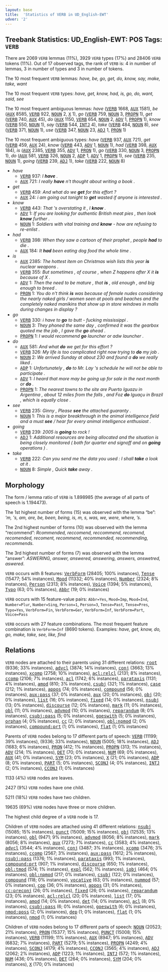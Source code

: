 ```yaml
---
layout: base
title:  'Statistics of VERB in UD_English-EWT'
udver: '2'
---
```


## Treebank Statistics: UD_English-EWT: POS Tags: `VERB`

There are 2069 `VERB` lemmas (11%), 3929 `VERB` types (17%) and 28406 `VERB` tokens (11%).
Out of 17 observed tags, the rank of `VERB` is: 4 in number of lemmas, 3 in number of types and 3 in number of tokens.

The 10 most frequent `VERB` lemmas: <em>have, be, go, get, do, know, say, make, take, want</em>

The 10 most frequent `VERB` types:  <em>have, get, know, had, is, go, do, want, said, see</em>

The 10 most frequent ambiguous lemmas: <em>have</em> (<tt><a href="en_ewt-pos-VERB.html">VERB</a></tt> 1668, <tt><a href="en_ewt-pos-AUX.html">AUX</a></tt> 1581), <em>be</em> (<tt><a href="en_ewt-pos-AUX.html">AUX</a></tt> 8585, <tt><a href="en_ewt-pos-VERB.html">VERB</a></tt> 922, <tt><a href="en_ewt-pos-NOUN.html">NOUN</a></tt> 2, <tt><a href="en_ewt-pos-X.html">X</a></tt> 1), <em>go</em> (<tt><a href="en_ewt-pos-VERB.html">VERB</a></tt> 759, <tt><a href="en_ewt-pos-NOUN.html">NOUN</a></tt> 3, <tt><a href="en_ewt-pos-PROPN.html">PROPN</a></tt> 1), <em>get</em> (<tt><a href="en_ewt-pos-VERB.html">VERB</a></tt> 740, <tt><a href="en_ewt-pos-AUX.html">AUX</a></tt> 45), <em>do</em> (<tt><a href="en_ewt-pos-AUX.html">AUX</a></tt> 1150, <tt><a href="en_ewt-pos-VERB.html">VERB</a></tt> 654, <tt><a href="en_ewt-pos-NOUN.html">NOUN</a></tt> 2, <tt><a href="en_ewt-pos-ADV.html">ADV</a></tt> 1, <tt><a href="en_ewt-pos-PROPN.html">PROPN</a></tt> 1), <em>know</em> (<tt><a href="en_ewt-pos-VERB.html">VERB</a></tt> 550, <tt><a href="en_ewt-pos-NOUN.html">NOUN</a></tt> 1), <em>say</em> (<tt><a href="en_ewt-pos-VERB.html">VERB</a></tt> 544, <tt><a href="en_ewt-pos-INTJ.html">INTJ</a></tt> 4), <em>take</em> (<tt><a href="en_ewt-pos-VERB.html">VERB</a></tt> 484, <tt><a href="en_ewt-pos-NOUN.html">NOUN</a></tt> 8), <em>see</em> (<tt><a href="en_ewt-pos-VERB.html">VERB</a></tt> 371, <tt><a href="en_ewt-pos-NOUN.html">NOUN</a></tt> 1), <em>use</em> (<tt><a href="en_ewt-pos-VERB.html">VERB</a></tt> 347, <tt><a href="en_ewt-pos-NOUN.html">NOUN</a></tt> 23, <tt><a href="en_ewt-pos-ADJ.html">ADJ</a></tt> 1, <tt><a href="en_ewt-pos-PRON.html">PRON</a></tt> 1)

The 10 most frequent ambiguous types:  <em>have</em> (<tt><a href="en_ewt-pos-VERB.html">VERB</a></tt> 937, <tt><a href="en_ewt-pos-AUX.html">AUX</a></tt> 721), <em>get</em> (<tt><a href="en_ewt-pos-VERB.html">VERB</a></tt> 459, <tt><a href="en_ewt-pos-AUX.html">AUX</a></tt> 24), <em>know</em> (<tt><a href="en_ewt-pos-VERB.html">VERB</a></tt> 443, <tt><a href="en_ewt-pos-ADV.html">ADV</a></tt> 1, <tt><a href="en_ewt-pos-NOUN.html">NOUN</a></tt> 1), <em>had</em> (<tt><a href="en_ewt-pos-VERB.html">VERB</a></tt> 398, <tt><a href="en_ewt-pos-AUX.html">AUX</a></tt> 184), <em>is</em> (<tt><a href="en_ewt-pos-AUX.html">AUX</a></tt> 2385, <tt><a href="en_ewt-pos-VERB.html">VERB</a></tt> 355, <tt><a href="en_ewt-pos-ADV.html">ADV</a></tt> 1, <tt><a href="en_ewt-pos-PRON.html">PRON</a></tt> 1), <em>go</em> (<tt><a href="en_ewt-pos-VERB.html">VERB</a></tt> 330, <tt><a href="en_ewt-pos-NOUN.html">NOUN</a></tt> 3, <tt><a href="en_ewt-pos-PROPN.html">PROPN</a></tt> 1), <em>do</em> (<tt><a href="en_ewt-pos-AUX.html">AUX</a></tt> 581, <tt><a href="en_ewt-pos-VERB.html">VERB</a></tt> 326, <tt><a href="en_ewt-pos-NOUN.html">NOUN</a></tt> 2, <tt><a href="en_ewt-pos-ADP.html">ADP</a></tt> 1, <tt><a href="en_ewt-pos-ADV.html">ADV</a></tt> 1, <tt><a href="en_ewt-pos-PROPN.html">PROPN</a></tt> 1), <em>see</em> (<tt><a href="en_ewt-pos-VERB.html">VERB</a></tt> 235, <tt><a href="en_ewt-pos-NOUN.html">NOUN</a></tt> 1), <em>going</em> (<tt><a href="en_ewt-pos-VERB.html">VERB</a></tt> 239, <tt><a href="en_ewt-pos-ADJ.html">ADJ</a></tt> 1), <em>take</em> (<tt><a href="en_ewt-pos-VERB.html">VERB</a></tt> 222, <tt><a href="en_ewt-pos-NOUN.html">NOUN</a></tt> 8)


* <em>have</em>
  * <tt><a href="en_ewt-pos-VERB.html">VERB</a></tt> 937: <em>I <b>have</b> .</em>
  * <tt><a href="en_ewt-pos-AUX.html">AUX</a></tt> 721: <em>I really <b>have</b> n't thought about writing a book .</em>
* <em>get</em>
  * <tt><a href="en_ewt-pos-VERB.html">VERB</a></tt> 459: <em>And what do we <b>get</b> for this effort ?</em>
  * <tt><a href="en_ewt-pos-AUX.html">AUX</a></tt> 24: <em>i am going out tonight to <b>get</b> wasted if anyone is interested .</em>
* <em>know</em>
  * <tt><a href="en_ewt-pos-VERB.html">VERB</a></tt> 443: <em>That 's overstating it , I <b>know</b> .</em>
  * <tt><a href="en_ewt-pos-ADV.html">ADV</a></tt> 1: <em>If you are looking for authentic British meat pies , then look <b>know</b> further .</em>
  * <tt><a href="en_ewt-pos-NOUN.html">NOUN</a></tt> 1: <em>Soldiers with vital training and <b>know</b> - how are refusing to re-enlist .</em>
* <em>had</em>
  * <tt><a href="en_ewt-pos-VERB.html">VERB</a></tt> 398: <em>When they saw a cartoon of their prophet , people <b>had</b> to die .</em>
  * <tt><a href="en_ewt-pos-AUX.html">AUX</a></tt> 184: <em>It <b>had</b> been eating dog food the whole time .</em>
* <em>is</em>
  * <tt><a href="en_ewt-pos-AUX.html">AUX</a></tt> 2385: <em>The hottest item on Christmas wish lists this year <b>is</b> nuclear weapons .</em>
  * <tt><a href="en_ewt-pos-VERB.html">VERB</a></tt> 355: <em>But sometimes , of course , when Z happens after X it <b>is</b> because of X .</em>
  * <tt><a href="en_ewt-pos-ADV.html">ADV</a></tt> 1: <em>Then the need to be mature , that <b>is</b> , old enough , and big enough to breed .</em>
  * <tt><a href="en_ewt-pos-PRON.html">PRON</a></tt> 1: <em>You do n't think <b>is</b> was because of female nudes considering the nearly naked girls / women seen at pools and beaches and the completely naked manikins that show up in store windows in malls during changes in display ?</em>
* <em>go</em>
  * <tt><a href="en_ewt-pos-VERB.html">VERB</a></tt> 330: <em>i have to <b>go</b> to butt - fucking mississippi .</em>
  * <tt><a href="en_ewt-pos-NOUN.html">NOUN</a></tt> 3: <em>They phoned the same day , confirmed it was the gearbox quoted me the job , I gave the <b>go</b> ahead .</em>
  * <tt><a href="en_ewt-pos-PROPN.html">PROPN</a></tt> 1: <em>I would recommend <b>go</b> launcher or adw launcher .</em>
* <em>do</em>
  * <tt><a href="en_ewt-pos-AUX.html">AUX</a></tt> 581: <em>And what <b>do</b> we get for this effort ?</em>
  * <tt><a href="en_ewt-pos-VERB.html">VERB</a></tt> 326: <em>My life is too complicated right now trying to <b>do</b> my job .</em>
  * <tt><a href="en_ewt-pos-NOUN.html">NOUN</a></tt> 2: <em>We arrived Sunday at about 230 and found a <b>do</b> we really liked .</em>
  * <tt><a href="en_ewt-pos-ADP.html">ADP</a></tt> 1: <em>Unfortunately , <b>do</b> to Mr. Lay 's schedule he will not be able to participate .</em>
  * <tt><a href="en_ewt-pos-ADV.html">ADV</a></tt> 1: <em>I heard that more may be going up for sale in the next month or <b>do</b> .</em>
  * <tt><a href="en_ewt-pos-PROPN.html">PROPN</a></tt> 1: <em>The nearest towns to the site are Puerto Iguazu in Argentina , about 12 miles from the falls , and Foz <b>do</b> Iguaçu in Brazil , which is equally close .</em>
* <em>see</em>
  * <tt><a href="en_ewt-pos-VERB.html">VERB</a></tt> 235: <em>Ginny , Please <b>see</b> the attached guaranty .</em>
  * <tt><a href="en_ewt-pos-NOUN.html">NOUN</a></tt> 1: <em>This is a major breakthrough in the animal intelligence field and a must <b>see</b> / hear for every animal intelligence enthusiast .</em>
* <em>going</em>
  * <tt><a href="en_ewt-pos-VERB.html">VERB</a></tt> 239: <em>2005 is <b>going</b> to rock !</em>
  * <tt><a href="en_ewt-pos-ADJ.html">ADJ</a></tt> 1: <em>Additional resources are being allocated and the situation is being closely monitored ( both for quarter end signoff and on <b>going</b> operations ) .</em>
* <em>take</em>
  * <tt><a href="en_ewt-pos-VERB.html">VERB</a></tt> 222: <em>Can you send me the data you used : I shall <b>take</b> a look at it .</em>
  * <tt><a href="en_ewt-pos-NOUN.html">NOUN</a></tt> 8: <em>Simple , Quick <b>take</b> away .</em>

## Morphology

The form / lemma ratio of `VERB` is 1.898985 (the average of all parts of speech is 1.194473).

The 1st highest number of forms (15) was observed with the lemma “be”: <em>'m, 's, am, are, be, been, being, is, m, s, was, we, were, where, ’s</em>.

The 2nd highest number of forms (10) was observed with the lemma “recommend”: <em>Rcommended, reccomend, reccommend, recomend, recomended, recoment, recommend, recommended, recommending, recommends</em>.

The 3rd highest number of forms (7) was observed with the lemma “answer”: <em>ASWERING, answer, answered, answering, answers, answetred, aswered</em>.

`VERB` occurs with 8 features: <tt><a href="en_ewt-feat-VerbForm.html">VerbForm</a></tt> (28405; 100% instances), <tt><a href="en_ewt-feat-Tense.html">Tense</a></tt> (15477; 54% instances), <tt><a href="en_ewt-feat-Mood.html">Mood</a></tt> (11332; 40% instances), <tt><a href="en_ewt-feat-Number.html">Number</a></tt> (2324; 8% instances), <tt><a href="en_ewt-feat-Person.html">Person</a></tt> (2313; 8% instances), <tt><a href="en_ewt-feat-Voice.html">Voice</a></tt> (1394; 5% instances), <tt><a href="en_ewt-feat-Typo.html">Typo</a></tt> (63; 0% instances), <tt><a href="en_ewt-feat-Abbr.html">Abbr</a></tt> (19; 0% instances)

`VERB` occurs with 15 feature-value pairs: `Abbr=Yes`, `Mood=Imp`, `Mood=Ind`, `Number=Plur`, `Number=Sing`, `Person=1`, `Person=3`, `Tense=Past`, `Tense=Pres`, `Typo=Yes`, `VerbForm=Fin`, `VerbForm=Ger`, `VerbForm=Inf`, `VerbForm=Part`, `Voice=Pass`

`VERB` occurs with 27 feature combinations.
The most frequent feature combination is `VerbForm=Inf` (8690 tokens).
Examples: <em>have, get, know, do, go, make, take, see, like, find</em>


## Relations

`VERB` nodes are attached to their parents using 31 different relations: <tt><a href="en_ewt-dep-root.html">root</a></tt> (9336; 33% instances), <tt><a href="en_ewt-dep-advcl.html">advcl</a></tt> (3874; 14% instances), <tt><a href="en_ewt-dep-conj.html">conj</a></tt> (3663; 13% instances), <tt><a href="en_ewt-dep-xcomp.html">xcomp</a></tt> (2758; 10% instances), <tt><a href="en_ewt-dep-acl-relcl.html">acl:relcl</a></tt> (2131; 8% instances), <tt><a href="en_ewt-dep-ccomp.html">ccomp</a></tt> (2106; 7% instances), <tt><a href="en_ewt-dep-acl.html">acl</a></tt> (1742; 6% instances), <tt><a href="en_ewt-dep-parataxis.html">parataxis</a></tt> (1131; 4% instances), <tt><a href="en_ewt-dep-amod.html">amod</a></tt> (810; 3% instances), <tt><a href="en_ewt-dep-csubj.html">csubj</a></tt> (321; 1% instances), <tt><a href="en_ewt-dep-case.html">case</a></tt> (212; 1% instances), <tt><a href="en_ewt-dep-appos.html">appos</a></tt> (74; 0% instances), <tt><a href="en_ewt-dep-compound.html">compound</a></tt> (56; 0% instances), <tt><a href="en_ewt-dep-aux-pass.html">aux:pass</a></tt> (37; 0% instances), <tt><a href="en_ewt-dep-aux.html">aux</a></tt> (20; 0% instances), <tt><a href="en_ewt-dep-obj.html">obj</a></tt> (20; 0% instances), <tt><a href="en_ewt-dep-list.html">list</a></tt> (16; 0% instances), <tt><a href="en_ewt-dep-fixed.html">fixed</a></tt> (14; 0% instances), <tt><a href="en_ewt-dep-nsubj.html">nsubj</a></tt> (13; 0% instances), <tt><a href="en_ewt-dep-discourse.html">discourse</a></tt> (12; 0% instances), <tt><a href="en_ewt-dep-mark.html">mark</a></tt> (11; 0% instances), <tt><a href="en_ewt-dep-obl.html">obl</a></tt> (11; 0% instances), <tt><a href="en_ewt-dep-advmod.html">advmod</a></tt> (10; 0% instances), <tt><a href="en_ewt-dep-reparandum.html">reparandum</a></tt> (8; 0% instances), <tt><a href="en_ewt-dep-csubj-pass.html">csubj:pass</a></tt> (5; 0% instances), <tt><a href="en_ewt-dep-goeswith.html">goeswith</a></tt> (5; 0% instances), <tt><a href="en_ewt-dep-orphan.html">orphan</a></tt> (4; 0% instances), <tt><a href="en_ewt-dep-cc.html">cc</a></tt> (2; 0% instances), <tt><a href="en_ewt-dep-obl-npmod.html">obl:npmod</a></tt> (2; 0% instances), <tt><a href="en_ewt-dep-compound-prt.html">compound:prt</a></tt> (1; 0% instances), <tt><a href="en_ewt-dep-flat.html">flat</a></tt> (1; 0% instances)

Parents of `VERB` nodes belong to 17 different parts of speech: <tt><a href="en_ewt-pos-VERB.html">VERB</a></tt> (11199; 39% instances),  (9336; 33% instances), <tt><a href="en_ewt-pos-NOUN.html">NOUN</a></tt> (5005; 18% instances), <tt><a href="en_ewt-pos-ADJ.html">ADJ</a></tt> (1683; 6% instances), <tt><a href="en_ewt-pos-PRON.html">PRON</a></tt> (412; 1% instances), <tt><a href="en_ewt-pos-PROPN.html">PROPN</a></tt> (313; 1% instances), <tt><a href="en_ewt-pos-ADV.html">ADV</a></tt> (214; 1% instances), <tt><a href="en_ewt-pos-DET.html">DET</a></tt> (70; 0% instances), <tt><a href="en_ewt-pos-NUM.html">NUM</a></tt> (69; 0% instances), <tt><a href="en_ewt-pos-AUX.html">AUX</a></tt> (41; 0% instances), <tt><a href="en_ewt-pos-SYM.html">SYM</a></tt> (23; 0% instances), <tt><a href="en_ewt-pos-X.html">X</a></tt> (21; 0% instances), <tt><a href="en_ewt-pos-ADP.html">ADP</a></tt> (8; 0% instances), <tt><a href="en_ewt-pos-PART.html">PART</a></tt> (5; 0% instances), <tt><a href="en_ewt-pos-SCONJ.html">SCONJ</a></tt> (4; 0% instances), <tt><a href="en_ewt-pos-INTJ.html">INTJ</a></tt> (2; 0% instances), <tt><a href="en_ewt-pos-CCONJ.html">CCONJ</a></tt> (1; 0% instances)

1133 (4%) `VERB` nodes are leaves.

2427 (9%) `VERB` nodes have one child.

5211 (18%) `VERB` nodes have two children.

19635 (69%) `VERB` nodes have three or more children.

The highest child degree of a `VERB` node is 17.

Children of `VERB` nodes are attached using 41 different relations: <tt><a href="en_ewt-dep-nsubj.html">nsubj</a></tt> (15085; 15% instances), <tt><a href="en_ewt-dep-punct.html">punct</a></tt> (15009; 15% instances), <tt><a href="en_ewt-dep-obj.html">obj</a></tt> (12535; 13% instances), <tt><a href="en_ewt-dep-obl.html">obl</a></tt> (9471; 9% instances), <tt><a href="en_ewt-dep-advmod.html">advmod</a></tt> (8056; 8% instances), <tt><a href="en_ewt-dep-mark.html">mark</a></tt> (8056; 8% instances), <tt><a href="en_ewt-dep-aux.html">aux</a></tt> (7273; 7% instances), <tt><a href="en_ewt-dep-cc.html">cc</a></tt> (3583; 4% instances), <tt><a href="en_ewt-dep-advcl.html">advcl</a></tt> (3544; 4% instances), <tt><a href="en_ewt-dep-conj.html">conj</a></tt> (3487; 3% instances), <tt><a href="en_ewt-dep-xcomp.html">xcomp</a></tt> (3476; 3% instances), <tt><a href="en_ewt-dep-ccomp.html">ccomp</a></tt> (2567; 3% instances), <tt><a href="en_ewt-dep-aux-pass.html">aux:pass</a></tt> (1612; 2% instances), <tt><a href="en_ewt-dep-nsubj-pass.html">nsubj:pass</a></tt> (1376; 1% instances), <tt><a href="en_ewt-dep-parataxis.html">parataxis</a></tt> (993; 1% instances), <tt><a href="en_ewt-dep-compound-prt.html">compound:prt</a></tt> (907; 1% instances), <tt><a href="en_ewt-dep-discourse.html">discourse</a></tt> (650; 1% instances), <tt><a href="en_ewt-dep-obl-tmod.html">obl:tmod</a></tt> (574; 1% instances), <tt><a href="en_ewt-dep-expl.html">expl</a></tt> (562; 1% instances), <tt><a href="en_ewt-dep-iobj.html">iobj</a></tt> (464; 0% instances), <tt><a href="en_ewt-dep-obl-npmod.html">obl:npmod</a></tt> (217; 0% instances), <tt><a href="en_ewt-dep-csubj.html">csubj</a></tt> (122; 0% instances), <tt><a href="en_ewt-dep-compound.html">compound</a></tt> (118; 0% instances), <tt><a href="en_ewt-dep-vocative.html">vocative</a></tt> (63; 0% instances), <tt><a href="en_ewt-dep-nummod.html">nummod</a></tt> (57; 0% instances), <tt><a href="en_ewt-dep-cop.html">cop</a></tt> (36; 0% instances), <tt><a href="en_ewt-dep-appos.html">appos</a></tt> (31; 0% instances), <tt><a href="en_ewt-dep-cc-preconj.html">cc:preconj</a></tt> (26; 0% instances), <tt><a href="en_ewt-dep-fixed.html">fixed</a></tt> (26; 0% instances), <tt><a href="en_ewt-dep-reparandum.html">reparandum</a></tt> (23; 0% instances), <tt><a href="en_ewt-dep-acl-relcl.html">acl:relcl</a></tt> (20; 0% instances), <tt><a href="en_ewt-dep-list.html">list</a></tt> (17; 0% instances), <tt><a href="en_ewt-dep-amod.html">amod</a></tt> (14; 0% instances), <tt><a href="en_ewt-dep-det.html">det</a></tt> (14; 0% instances), <tt><a href="en_ewt-dep-acl.html">acl</a></tt> (8; 0% instances), <tt><a href="en_ewt-dep-csubj-pass.html">csubj:pass</a></tt> (6; 0% instances), <tt><a href="en_ewt-dep-goeswith.html">goeswith</a></tt> (6; 0% instances), <tt><a href="en_ewt-dep-nmod-poss.html">nmod:poss</a></tt> (2; 0% instances), <tt><a href="en_ewt-dep-dep.html">dep</a></tt> (1; 0% instances), <tt><a href="en_ewt-dep-flat.html">flat</a></tt> (1; 0% instances), <tt><a href="en_ewt-dep-nmod.html">nmod</a></tt> (1; 0% instances)

Children of `VERB` nodes belong to 17 different parts of speech: <tt><a href="en_ewt-pos-NOUN.html">NOUN</a></tt> (20523; 21% instances), <tt><a href="en_ewt-pos-PRON.html">PRON</a></tt> (15377; 15% instances), <tt><a href="en_ewt-pos-PUNCT.html">PUNCT</a></tt> (15008; 15% instances), <tt><a href="en_ewt-pos-VERB.html">VERB</a></tt> (11199; 11% instances), <tt><a href="en_ewt-pos-AUX.html">AUX</a></tt> (8947; 9% instances), <tt><a href="en_ewt-pos-ADV.html">ADV</a></tt> (6832; 7% instances), <tt><a href="en_ewt-pos-PART.html">PART</a></tt> (5279; 5% instances), <tt><a href="en_ewt-pos-PROPN.html">PROPN</a></tt> (4249; 4% instances), <tt><a href="en_ewt-pos-SCONJ.html">SCONJ</a></tt> (4179; 4% instances), <tt><a href="en_ewt-pos-CCONJ.html">CCONJ</a></tt> (3565; 4% instances), <tt><a href="en_ewt-pos-ADJ.html">ADJ</a></tt> (2062; 2% instances), <tt><a href="en_ewt-pos-ADP.html">ADP</a></tt> (1223; 1% instances), <tt><a href="en_ewt-pos-INTJ.html">INTJ</a></tt> (572; 1% instances), <tt><a href="en_ewt-pos-NUM.html">NUM</a></tt> (436; 0% instances), <tt><a href="en_ewt-pos-DET.html">DET</a></tt> (264; 0% instances), <tt><a href="en_ewt-pos-SYM.html">SYM</a></tt> (204; 0% instances), <tt><a href="en_ewt-pos-X.html">X</a></tt> (170; 0% instances)

